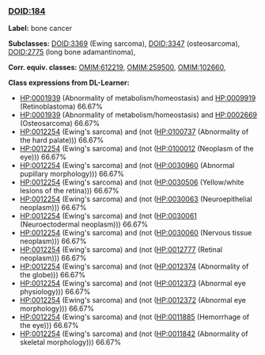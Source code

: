 
### [DOID:184](http://purl.obolibrary.org/obo/DOID_184)
**Label:** bone cancer

**Subclasses:** [DOID:3369](http://purl.obolibrary.org/obo/DOID_3369) (Ewing sarcoma), [DOID:3347](http://purl.obolibrary.org/obo/DOID_3347) (osteosarcoma), [DOID:2775](http://purl.obolibrary.org/obo/DOID_2775) (long bone adamantinoma), 

**Corr. equiv. classes:** [OMIM:612219](http://purl.obolibrary.org/obo/OMIM_612219), [OMIM:259500](http://purl.obolibrary.org/obo/OMIM_259500), [OMIM:102660](http://purl.obolibrary.org/obo/OMIM_102660), 

**Class expressions from DL-Learner:**

- [HP:0001939](http://purl.obolibrary.org/obo/HP_0001939) (Abnormality of metabolism/homeostasis) and [HP:0009919](http://purl.obolibrary.org/obo/HP_0009919) (Retinoblastoma) 66.67%
- [HP:0001939](http://purl.obolibrary.org/obo/HP_0001939) (Abnormality of metabolism/homeostasis) and [HP:0002669](http://purl.obolibrary.org/obo/HP_0002669) (Osteosarcoma) 66.67%
- [HP:0012254](http://purl.obolibrary.org/obo/HP_0012254) (Ewing's sarcoma) and (not ([HP:0100737](http://purl.obolibrary.org/obo/HP_0100737) (Abnormality of the hard palate))) 66.67%
- [HP:0012254](http://purl.obolibrary.org/obo/HP_0012254) (Ewing's sarcoma) and (not ([HP:0100012](http://purl.obolibrary.org/obo/HP_0100012) (Neoplasm of the eye))) 66.67%
- [HP:0012254](http://purl.obolibrary.org/obo/HP_0012254) (Ewing's sarcoma) and (not ([HP:0030960](http://purl.obolibrary.org/obo/HP_0030960) (Abnormal pupillary morphology))) 66.67%
- [HP:0012254](http://purl.obolibrary.org/obo/HP_0012254) (Ewing's sarcoma) and (not ([HP:0030506](http://purl.obolibrary.org/obo/HP_0030506) (Yellow/white lesions of the retina))) 66.67%
- [HP:0012254](http://purl.obolibrary.org/obo/HP_0012254) (Ewing's sarcoma) and (not ([HP:0030063](http://purl.obolibrary.org/obo/HP_0030063) (Neuroepithelial neoplasm))) 66.67%
- [HP:0012254](http://purl.obolibrary.org/obo/HP_0012254) (Ewing's sarcoma) and (not ([HP:0030061](http://purl.obolibrary.org/obo/HP_0030061) (Neuroectodermal neoplasm))) 66.67%
- [HP:0012254](http://purl.obolibrary.org/obo/HP_0012254) (Ewing's sarcoma) and (not ([HP:0030060](http://purl.obolibrary.org/obo/HP_0030060) (Nervous tissue neoplasm))) 66.67%
- [HP:0012254](http://purl.obolibrary.org/obo/HP_0012254) (Ewing's sarcoma) and (not ([HP:0012777](http://purl.obolibrary.org/obo/HP_0012777) (Retinal neoplasm))) 66.67%
- [HP:0012254](http://purl.obolibrary.org/obo/HP_0012254) (Ewing's sarcoma) and (not ([HP:0012374](http://purl.obolibrary.org/obo/HP_0012374) (Abnormality of the globe))) 66.67%
- [HP:0012254](http://purl.obolibrary.org/obo/HP_0012254) (Ewing's sarcoma) and (not ([HP:0012373](http://purl.obolibrary.org/obo/HP_0012373) (Abnormal eye physiology))) 66.67%
- [HP:0012254](http://purl.obolibrary.org/obo/HP_0012254) (Ewing's sarcoma) and (not ([HP:0012372](http://purl.obolibrary.org/obo/HP_0012372) (Abnormal eye morphology))) 66.67%
- [HP:0012254](http://purl.obolibrary.org/obo/HP_0012254) (Ewing's sarcoma) and (not ([HP:0011885](http://purl.obolibrary.org/obo/HP_0011885) (Hemorrhage of the eye))) 66.67%
- [HP:0012254](http://purl.obolibrary.org/obo/HP_0012254) (Ewing's sarcoma) and (not ([HP:0011842](http://purl.obolibrary.org/obo/HP_0011842) (Abnormality of skeletal morphology))) 66.67%


